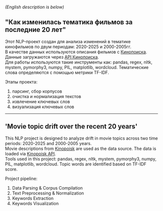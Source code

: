 *(English description is below)*
## "Как изменилась тематика фильмов за последние 20 лет"  
Этот NLP-проект создан для анализа изменений в тематике кинофильмов по двум периодам: 2020-2025 и 2000-2005гг.  
В качестве данных используются описания фильмов с [Кинопоиска](https://kinopoisk.ru). Данные загружаются через [API Кинопоиска](https://kinopoisk.dev).  
Для работы используются такие инструменты как: pandas, regex, nltk, mystem, pymorphy3, numpy, PIL, matplotlib, wordcloud. Тематические слова определяются с помощью метрики TF-IDF.
  
Этапы проекта:
1) парсинг, сбор корпусов
2) очистка и нормализация текстов
3) извлечение ключевых слов
4) визуализация ключевых слов
--------------  

## 'Movie topic drift over the recent 20 years'  
This NLP project is designed to analyze drift in movie topics across two time periods: 2020-2025 and 2000-2005 years.  
Movie descriptions from [Kinopoisk](https://kinopoisk.ru) are used as the data source. The data is loaded via [Kinopoisk API](https://kinopoisk.dev).  
Tools used in this project: pandas, regex, nltk, mystem, pymorphy3, numpy, PIL, matplotlib, wordcloud. Topic words are identified based on TF-IDF score.  
  
Project pipeline:
1) Data Parsing & Corpus Compilation
2) Text Preprocessing & Normalization
3) Keywords Extraction
4) Keywords Visualization
